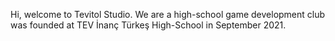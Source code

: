 Hi, welcome to Tevitol Studio. We are a high-school game development club was founded at TEV İnanç Türkeş High-School in September 2021.
